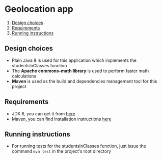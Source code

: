 # Geolocation app

<ol>
    <li><a href="#design">Design choices</a></li>
    <li><a href="#requirements">Requirements</a></li>
    <li><a href="#instructions">Running instructions</a></li>
</ol>

**<a name="design"><h2>Design choices</h2></a>**
<ul>
    <li>Plain Java 8 is used for this application which implements the studentsInClasses function</li>
    <li>The <b>Apache commons-math library</b> is used to perform faster math calculations</li>
    <li><b>Maven</b> is used as the build and dependencies management tool for this project</li>
</ul>

**<a name="requirements"><h2>Requirements</h2></a>**
<ul>
    <li>JDK 8, you can get it from <a href="http://www.oracle.com/technetwork/java/javase/downloads/jdk8-downloads-2133151.html" target="_blank">here</a></li>
    <li>Maven, you can find installation instructions <a href="https://maven.apache.org/install.html" target="_blank">here</a></li>
</ul>

**<a name="instructions"><h2>Running instructions</h2></a>**
<ul>
    <li>For running tests for the studentsInClasses function, just issue the command <code>mvn test</code> in the project's root directory</li>
</ul>